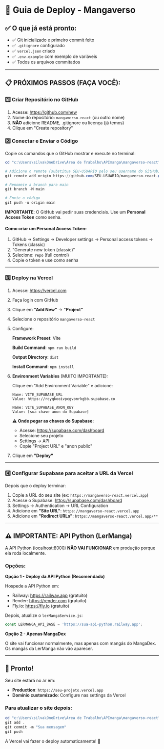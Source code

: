 # 🚀 Guia de Deploy - Mangaverso

## ✅ O que já está pronto:

- ✅ Git inicializado e primeiro commit feito
- ✅ `.gitignore` configurado
- ✅ `vercel.json` criado
- ✅ `.env.example` com exemplo de variáveis
- ✅ Todos os arquivos commitados

---

## 📋 PRÓXIMOS PASSOS (FAÇA VOCÊ):

### 1️⃣ Criar Repositório no GitHub

1. Acesse: https://github.com/new
2. Nome do repositório: `mangaverso-react` (ou outro nome)
3. **NÃO** adicione README, .gitignore ou licença (já temos)
4. Clique em "Create repository"

### 2️⃣ Conectar e Enviar o Código

Copie os comandos que o GitHub mostrar e execute no terminal:

```powershell
cd "c:\Users\silva\OneDrive\Área de Trabalho\APImanga\mangaverso-react"

# Adicione o remote (substitua SEU-USUARIO pelo seu username do GitHub)
git remote add origin https://github.com/SEU-USUARIO/mangaverso-react.git

# Renomeie a branch para main
git branch -M main

# Envie o código
git push -u origin main
```

**IMPORTANTE**: O GitHub vai pedir suas credenciais. Use um **Personal Access Token** como senha.

#### Como criar um Personal Access Token:
1. GitHub → Settings → Developer settings → Personal access tokens → Tokens (classic)
2. "Generate new token (classic)"
3. Selecione: `repo` (full control)
4. Copie o token e use como senha

---

### 3️⃣ Deploy na Vercel

1. Acesse: https://vercel.com
2. Faça login com GitHub
3. Clique em **"Add New"** → **"Project"**
4. Selecione o repositório `mangaverso-react`
5. Configure:

   **Framework Preset**: Vite
   
   **Build Command**: `npm run build`
   
   **Output Directory**: `dist`
   
   **Install Command**: `npm install`

6. **Environment Variables** (MUITO IMPORTANTE):
   
   Clique em "Add Environment Variable" e adicione:
   
   ```
   Name: VITE_SUPABASE_URL
   Value: https://rcyqkooivpcgvonrkgbb.supabase.co
   ```
   
   ```
   Name: VITE_SUPABASE_ANON_KEY
   Value: [sua chave anon do Supabase]
   ```
   
   ⚠️ **Onde pegar as chaves do Supabase:**
   - Acesse: https://supabase.com/dashboard
   - Selecione seu projeto
   - Settings → API
   - Copie "Project URL" e "anon public"

7. Clique em **"Deploy"**

---

### 4️⃣ Configurar Supabase para aceitar a URL da Vercel

Depois que o deploy terminar:

1. Copie a URL do seu site (ex: `https://mangaverso-react.vercel.app`)
2. Acesse o Supabase: https://supabase.com/dashboard
3. Settings → Authentication → URL Configuration
4. Adicione em **"Site URL"**: `https://mangaverso-react.vercel.app`
5. Adicione em **"Redirect URLs"**: `https://mangaverso-react.vercel.app/**`

---

## ⚠️ IMPORTANTE: API Python (LerManga)

A API Python (localhost:8000) **NÃO VAI FUNCIONAR** em produção porque ela roda localmente.

### Opções:

**Opção 1 - Deploy da API Python (Recomendado)**

Hospede a API Python em:
- Railway: https://railway.app (gratuito)
- Render: https://render.com (gratuito)
- Fly.io: https://fly.io (gratuito)

Depois, atualize o `lerMangaService.js`:

```javascript
const LERMANGA_API_BASE = 'https://sua-api-python.railway.app';
```

**Opção 2 - Apenas MangaDex**

O site vai funcionar normalmente, mas apenas com mangás do MangaDex. Os mangás da LerManga não vão aparecer.

---

## 🎉 Pronto!

Seu site estará no ar em:
- **Production**: `https://seu-projeto.vercel.app`
- **Domínio customizado**: Configure nas settings da Vercel

### Para atualizar o site depois:

```powershell
cd "c:\Users\silva\OneDrive\Área de Trabalho\APImanga\mangaverso-react"
git add .
git commit -m "Sua mensagem"
git push
```

A Vercel vai fazer o deploy automaticamente! 🚀
